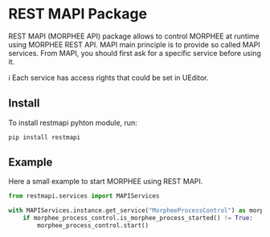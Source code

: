 # REST MAPI Package

REST MAPI (MORPHEE API) package allows to control MORPHEE at runtime using MORPHEE REST API. MAPI main principle is to provide so called MAPI services. From MAPI, you should first ask for a specific service before using it. 

:information_source: Each service has access rights that could be set in UEditor.
## Install
To install restmapi pyhton module, run:
```python
pip install restmapi
```
## Example
Here a small example to start MORPHEE using REST MAPI.
```python
from restmapi.services import MAPIServices

with MAPIServices.instance.get_service("MorpheeProcessControl") as morphee_process_control:
	if morphee_process_control.is_morphee_process_started() != True:
		morphee_process_control.start()
```

